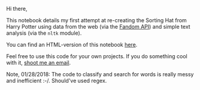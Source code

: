 Hi there,

This notebook details my first attempt at re-creating the Sorting Hat from Harry Potter using data from the web (via the [Fandom API](http://api.wikia.com/wiki/Quick_Start)) and simple text analysis (via the `nltk` module). 

You can find an HTML-version of this notebook [here](http://blog.yhat.com/posts/harry-potter-classification.html).

Feel free to use this code for your own projects. If you do something cool with it, [shoot me an email](<mailto:bryan.berend@gmail.com>). 

Note, 01/28/2018: The code to classify and search for words is really messy and inefficient :-/. Should've used regex.
